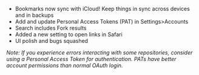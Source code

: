 - Bookmarks now sync with iCloud! Keep things in sync across devices and in backups
- Add and update Personal Access Tokens (PAT) in Settings>Accounts
- Search includes Fork results
- Added a new setting to open links in Safari
- UI polish and bugs squashed

_Note: If you experience errors interacting with some repositories, consider using a Personal Access Token for authentication. PATs have better account permissions than normal OAuth login._
